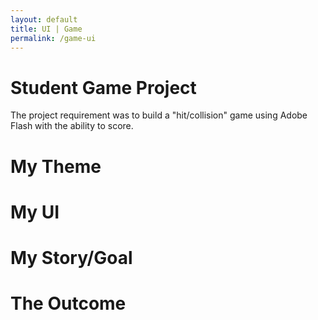 ```yaml
---
layout: default
title: UI | Game
permalink: /game-ui
---
```





# [](#header-1)Student Game Project

The project requirement was to build a "hit/collision" game using Adobe Flash with the ability to score.

# [](#header-2)My Theme

# [](#header-2)My UI

# [](#header-2)My Story/Goal

# [](#header-3)The Outcome
